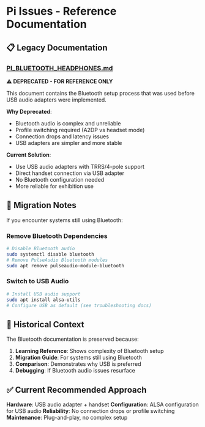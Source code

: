 # Pi Issues - Reference Documentation

## 📋 Legacy Documentation

### [PI_BLUETOOTH_HEADPHONES.md](./PI_BLUETOOTH_HEADPHONES.md)
**⚠️ DEPRECATED - FOR REFERENCE ONLY**

This document contains the Bluetooth setup process that was used before USB audio adapters were implemented.

**Why Deprecated**:
- Bluetooth audio is complex and unreliable
- Profile switching required (A2DP vs headset mode)
- Connection drops and latency issues
- USB adapters are simpler and more stable

**Current Solution**:
- Use USB audio adapters with TRRS/4-pole support
- Direct handset connection via USB adapter
- No Bluetooth configuration needed
- More reliable for exhibition use

## 🔄 Migration Notes

If you encounter systems still using Bluetooth:

### Remove Bluetooth Dependencies
```bash
# Disable Bluetooth audio
sudo systemctl disable bluetooth
# Remove PulseAudio Bluetooth modules
sudo apt remove pulseaudio-module-bluetooth
```

### Switch to USB Audio
```bash
# Install USB audio support
sudo apt install alsa-utils
# Configure USB as default (see troubleshooting docs)
```

## 📖 Historical Context

The Bluetooth documentation is preserved because:
1. **Learning Reference**: Shows complexity of Bluetooth setup
2. **Migration Guide**: For systems still using Bluetooth
3. **Comparison**: Demonstrates why USB is preferred
4. **Debugging**: If Bluetooth audio issues resurface

## ✅ Current Recommended Approach

**Hardware**: USB audio adapter + handset
**Configuration**: ALSA configuration for USB audio
**Reliability**: No connection drops or profile switching
**Maintenance**: Plug-and-play, no complex setup